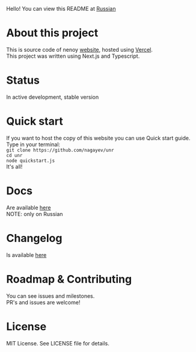 Hello! You can view this README at [Russian](README_RU.MD)

# About this project

This is source code of nenoy [website](https://nenoy.ru), hosted using [Vercel](https://zeit.co).  
This project was written using Next.js and Typescript.

# Status

In active development,
stable version

# Quick start

If you want to host the copy of this website you can use Quick start guide.  
Type in your terminal:  
`git clone https://github.com/nagayev/unr`  
`cd unr`  
`node quickstart.js`  
It's all!

# Docs

Are available [here](https://github.com/nagayev/unr/blob/master/DOCS.MD)  
NOTE: only on Russian

# Changelog

Is available [here](https://github.com/nagayev/unr/blob/master/CHANGELOG.MD)

# Roadmap & Contributing

You can see issues and milestones.  
PR's and issues are welcome!

# License

MIT License. See LICENSE file for details.
